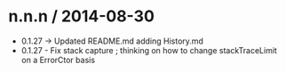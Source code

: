 
n.n.n / 2014-08-30
==================

 * 0.1.27 -> Updated README.md adding History.md
 * 0.1.27 - Fix stack capture ; thinking on how to change stackTraceLimit on a ErrorCtor basis
